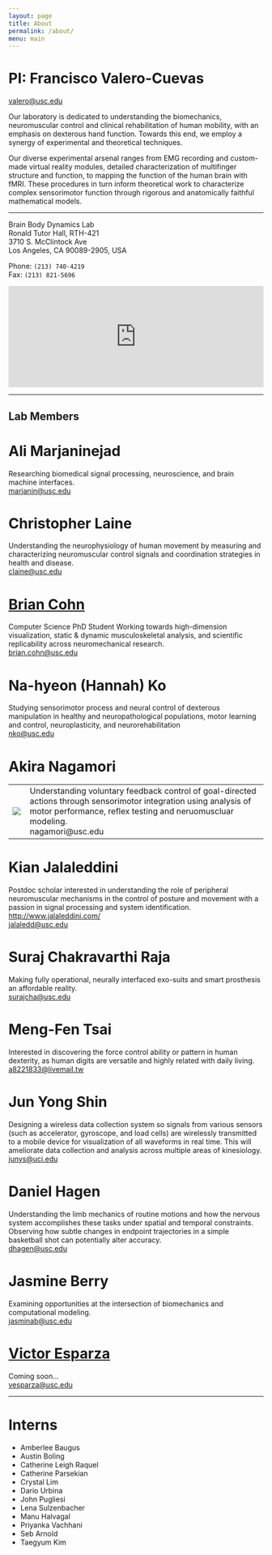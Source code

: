 ```yaml
---
layout: page
title: About
permalink: /about/
menu: main
---
```


# PI: Francisco Valero-Cuevas
valero@usc.edu


Our laboratory is dedicated to understanding the biomechanics, neuromuscular control and clinical rehabilitation of human mobility, with an emphasis on dexterous hand function. Towards this end, we employ a synergy of experimental and theoretical techniques.

Our diverse experimental arsenal ranges from EMG recording and custom-made virtual reality modules, detailed characterization of multifinger structure and function, to mapping the function of the human brain with fMRI. These procedures in turn inform theoretical work to characterize complex sensorimotor function through rigorous and anatomically faithful mathematical models.


-------------------------------------------  


Brain Body Dynamics Lab  
Ronald Tutor Hall, RTH-421  
3710 S. McClintock Ave  
Los Angeles, CA 90089-2905, USA 

Phone: `(213) 740-4219`  
Fax: `(213) 821-5696` 

<iframe src="https://www.google.com/maps/embed?pb=!1m18!1m12!1m3!1d3306.924975500565!2d-118.29214788478588!3d34.02013668061464!2m3!1f0!2f0!3f0!3m2!1i1024!2i768!4f13.1!3m3!1m2!1s0x80c2c7fc9ad4d9bd%3A0x7f0dfd17fcb6ec29!2s3710+McClintock+Ave%2C+Los+Angeles%2C+CA+90089!5e0!3m2!1sen!2sus!4v1453572044486" width="100%" height="200" frameborder="0" style="border:0" allowfullscreen></iframe>


-------------------------------------------


## Lab Members

# Ali Marjaninejad 
Researching biomedical signal processing, neuroscience, and brain machine interfaces.  
marjanin@usc.edu

# Christopher Laine
Understanding the neurophysiology of human movement by measuring and characterizing neuromuscular control signals and coordination strategies in health and disease.  
claine@usc.edu

# [Brian Cohn](https://valerolab.org/bios/cohn)
Computer Science PhD Student
Working towards high-dimension visualization, static & dynamic musculoskeletal analysis, and scientific replicability across neuromechanical research.  
brian.cohn@usc.edu

# Na-hyeon (Hannah) Ko
Studying sensorimotor process and neural control of dexterous manipulation in healthy and neuropathological populations, motor learning and control, neuroplasticity, and neurorehabilitation  
nko@usc.edu

# Akira Nagamori
<table style="border: none;">
<tr><td><img src="https://valerolab.org/Photos/akira.jpg"></td>
<td style="padding-left: 10px;">Understanding voluntary feedback control of goal-directed actions through sensorimotor integration using analysis of motor performance, reflex testing and neruomuscluar modeling.<br>
nagamori@usc.edu</td></tr>
</table>

# Kian Jalaleddini 
Postdoc scholar interested in understanding the role of peripheral neuromuscular mechanisms in the control of posture and movement with a passion in signal processing and system identification.  
http://www.jalaleddini.com/  
jalaledd@usc.edu

# Suraj Chakravarthi Raja 
Making fully operational, neurally interfaced exo-suits and smart prosthesis an affordable reality.  
surajcha@usc.edu

# Meng-Fen Tsai 
Interested in discovering the force control ability or pattern in human dexterity, as human digits are versatile and highly related with daily living.  
a8221833@livemail.tw

# Jun Yong Shin 
Designing a wireless data collection system so signals from various sensors (such as accelerator, gyroscope, and load cells) are wirelessly transmitted to a mobile device for visualization of all waveforms in real time. This will ameliorate data collection and analysis across multiple areas of kinesiology.  
junys@uci.edu

# Daniel Hagen 
Understanding the limb mechanics of routine motions and how the nervous system accomplishes these tasks under spatial and temporal constraints. Observing how subtle changes in endpoint trajectories in a simple basketball shot can potentially alter accuracy.  
dhagen@usc.edu

# Jasmine Berry
Examining opportunities at the intersection of biomechanics and computational modeling.   
jasminab@usc.edu


# [Victor Esparza](https://sites.google.com/a/usc.edu/victor/)
Coming soon...  
vesparza@usc.edu


-------------------------------------------


# Interns

* Amberlee Baugus
* Austin Boling
* Catherine Leigh Raquel
* Catherine Parsekian
* Crystal Lim
* Dario Urbina
* John Pugliesi
* Lena Sulzenbacher
* Manu Halvagal
* Priyanka Vachhani
* Seb Arnold
* Taegyum Kim
